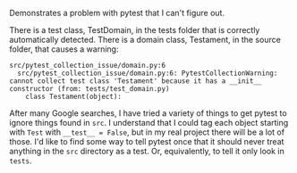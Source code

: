 Demonstrates a problem with pytest that I can't figure out.

There is a test class, TestDomain, in the tests folder that is correctly
automatically detected. There is a domain class, Testament, in the source
folder, that causes a warning:

```
src/pytest_collection_issue/domain.py:6
  src/pytest_collection_issue/domain.py:6: PytestCollectionWarning: cannot collect test class 'Testament' because it has a __init__ constructor (from: tests/test_domain.py)
    class Testament(object):
```

After many Google searches, I have tried a variety of things to get pytest
to ignore things found in `src`. I understand that I could tag each object
starting with `Test` with `__test__ = False`, but in my real project there
will be a lot of those. I'd like to find some way to tell pytest once that
it should never treat anything in the `src` directory as a test. Or,
equivalently, to tell it only look in `tests`.